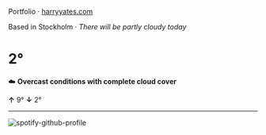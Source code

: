 Portfolio · [harryyates.com](https://harryyates.com)

<!-- WEATHER_START -->
Based in Stockholm · *There will be partly cloudy today*

# 2°
☁️ **Overcast conditions with complete cloud cover**

**↑** 9° **↓** 2°

---
<!-- WEATHER_END -->

<p align="left">
  <a>
    <img src="https://spotify-github-profile.kittinanx.com/api/view?uid=bigbello&cover_image=true&theme=natemoo-re&show_offline=true&background_color=121212&interchange=false&bar_color=53b14f&bar_color_cover=false" alt="spotify-github-profile">
  </a>
</p>